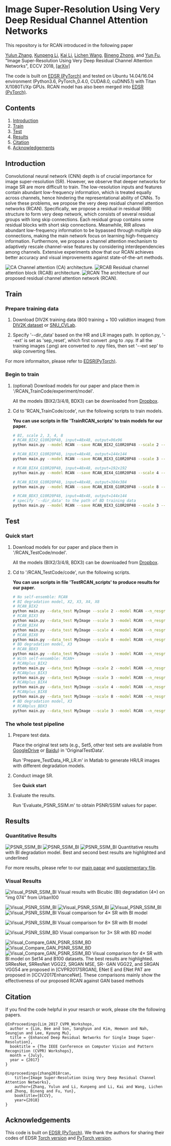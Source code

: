 # Image Super-Resolution Using Very Deep Residual Channel Attention Networks
This repository is for RCAN introduced in the following paper

[Yulun Zhang](http://yulunzhang.com/), [Kunpeng Li](https://kunpengli1994.github.io/), [Kai Li](http://kailigo.github.io/), [Lichen Wang](https://sites.google.com/site/lichenwang123/), [Bineng Zhong](https://scholar.google.de/citations?user=hvRBydsAAAAJ&hl=en), and [Yun Fu](http://www1.ece.neu.edu/~yunfu/), "Image Super-Resolution Using Very Deep Residual Channel Attention Networks", ECCV 2018, [[arXiv]](https://arxiv.org/abs/1807.02758) 


The code is built on [EDSR (PyTorch)](https://github.com/thstkdgus35/EDSR-PyTorch) and tested on Ubuntu 14.04/16.04 environment (Python3.6, PyTorch_0.4.0, CUDA8.0, cuDNN5.1) with Titan X/1080Ti/Xp GPUs. RCAN model has also been merged into [EDSR (PyTorch)](https://github.com/thstkdgus35/EDSR-PyTorch).

## Contents
1. [Introduction](#introduction)
2. [Train](#train)
3. [Test](#test)
4. [Results](#results)
5. [Citation](#citation)
6. [Acknowledgements](#acknowledgements)

## Introduction
Convolutional neural network (CNN) depth is of crucial importance for image super-resolution (SR). However, we observe that deeper networks for image SR are more difficult to train. The low-resolution inputs and features contain abundant low-frequency information, which is treated equally across channels, hence hindering the representational ability of CNNs. To solve these problems, we propose the very deep residual channel attention networks (RCAN). Specifically, we propose a residual in residual (RIR) structure to form very deep network, which consists of several residual groups with long skip connections. Each residual group contains some residual blocks with short skip connections. Meanwhile, RIR allows abundant low-frequency information to be bypassed through multiple skip connections, making the main network focus on learning high-frequency information. Furthermore, we propose a channel attention mechanism to adaptively rescale channel-wise features by considering interdependencies among channels. Extensive experiments show that our RCAN achieves better accuracy and visual improvements against state-of-the-art methods.

![CA](/Figs/CA.PNG)
Channel attention (CA) architecture.
![RCAB](/Figs/RCAB.PNG)
Residual channel attention block (RCAB) architecture.
![RCAN](/Figs/RCAN.PNG)
The architecture of our proposed residual channel attention network (RCAN).

## Train
### Prepare training data 

1. Download DIV2K training data (800 training + 100 validtion images) from [DIV2K dataset](https://data.vision.ee.ethz.ch/cvl/DIV2K/) or [SNU_CVLab](https://cv.snu.ac.kr/research/EDSR/DIV2K.tar).

2. Specify '--dir_data' based on the HR and LR images path. In option.py, '--ext' is set as 'sep_reset', which first convert .png to .npy. If all the training images (.png) are converted to .npy files, then set '--ext sep' to skip converting files.

For more informaiton, please refer to [EDSR(PyTorch)](https://github.com/thstkdgus35/EDSR-PyTorch).

### Begin to train

1. (optional) Download models for our paper and place them in '/RCAN_TrainCode/experiment/model'.

    All the models (BIX2/3/4/8, BDX3) can be downloaded from [Dropbox](https://www.dropbox.com/s/qm9vc0p0w9i4s0n/models_ECCV2018RCAN.zip?dl=0).

2. Cd to 'RCAN_TrainCode/code', run the following scripts to train models.

    **You can use scripts in file 'TrainRCAN_scripts' to train models for our paper.**

    ```bash
    # BI, scale 2, 3, 4, 8
    # RCAN_BIX2_G10R20P48, input=48x48, output=96x96
    python main.py --model RCAN --save RCAN_BIX2_G10R20P48 --scale 2 --n_resgroups 10 --n_resblocks 20 --n_feats 64  --reset --chop --save_results --print_model --patch_size 96

    # RCAN_BIX3_G10R20P48, input=48x48, output=144x144
    python main.py --model RCAN --save RCAN_BIX3_G10R20P48 --scale 3 --n_resgroups 10 --n_resblocks 20 --n_feats 64  --reset --chop --save_results --print_model --patch_size 144 --pre_train ../experiment/model/RCAN_BIX2.pt

    # RCAN_BIX4_G10R20P48, input=48x48, output=192x192
    python main.py --model RCAN --save RCAN_BIX4_G10R20P48 --scale 4 --n_resgroups 10 --n_resblocks 20 --n_feats 64  --reset --chop --save_results --print_model --patch_size 192 --pre_train ../experiment/model/RCAN_BIX2.pt

    # RCAN_BIX8_G10R20P48, input=48x48, output=384x384
    python main.py --model RCAN --save RCAN_BIX8_G10R20P48 --scale 8 --n_resgroups 10 --n_resblocks 20 --n_feats 64  --reset --chop --save_results --print_model --patch_size 384 --pre_train ../experiment/model/RCAN_BIX2.pt
    
    # RCAN_BDX3_G10R20P48, input=48x48, output=144x144
    # specify '--dir_data' to the path of BD training data
    python main.py --model RCAN --save RCAN_BIX3_G10R20P48 --scale 3 --n_resgroups 10 --n_resblocks 20 --n_feats 64  --reset --chop --save_results --print_model --patch_size 144 --pre_train ../experiment/model/RCAN_BIX2.pt

    ```

## Test
### Quick start
1. Download models for our paper and place them in '/RCAN_TestCode/model'.

    All the models (BIX2/3/4/8, BDX3) can be downloaded from [Dropbox](https://www.dropbox.com/s/qm9vc0p0w9i4s0n/models_ECCV2018RCAN.zip?dl=0).

2. Cd to '/RCAN_TestCode/code', run the following scripts.

    **You can use scripts in file 'TestRCAN_scripts' to produce results for our paper.**

    ```bash
    # No self-ensemble: RCAN
    # BI degradation model, X2, X3, X4, X8
    # RCAN_BIX2
    python main.py --data_test MyImage --scale 2 --model RCAN --n_resgroups 10 --n_resblocks 20 --n_feats 64 --pre_train ../model/RCAN_BIX2.pt --test_only --save_results --chop --save 'RCAN' --testpath /media/yulun/Disk10T/datasets/super-resolution/LRBI --testset Set5
    # RCAN_BIX3
    python main.py --data_test MyImage --scale 3 --model RCAN --n_resgroups 10 --n_resblocks 20 --n_feats 64 --pre_train ../model/RCAN_BIX3.pt --test_only --save_results --chop --save 'RCAN' --testpath /media/yulun/Disk10T/datasets/super-resolution/LRBI --testset Set5
    # RCAN_BIX4
    python main.py --data_test MyImage --scale 4 --model RCAN --n_resgroups 10 --n_resblocks 20 --n_feats 64 --pre_train ../model/RCAN_BIX4.pt --test_only --save_results --chop --save 'RCAN' --testpath /media/yulun/Disk10T/datasets/super-resolution/LRBI --testset Set5
    # RCAN_BIX8
    python main.py --data_test MyImage --scale 8 --model RCAN --n_resgroups 10 --n_resblocks 20 --n_feats 64 --pre_train ../model/RCAN_BIX8.pt --test_only --save_results --chop --save 'RCAN' --testpath /media/yulun/Disk10T/datasets/super-resolution/LRBI --testset Set5
    # BD degradation model, X3
    # RCAN_BDX3
    python main.py --data_test MyImage --scale 3 --model RCAN --n_resgroups 10 --n_resblocks 20 --n_feats 64 --pre_train ../model/RCAN_BDX3.pt --test_only --save_results --chop --save 'RCAN' --testpath /media/yulun/Disk10T/datasets/super-resolution/LRBD --degradation BD --testset Set5
    # With self-ensemble: RCAN+
    # RCANplus_BIX2
    python main.py --data_test MyImage --scale 2 --model RCAN --n_resgroups 10 --n_resblocks 20 --n_feats 64 --pre_train ../model/RCAN_BIX2.pt --test_only --save_results --chop --self_ensemble --save 'RCANplus' --testpath /media/yulun/Disk10T/datasets/super-resolution/LRBI --testset Set5
    # RCANplus_BIX3
    python main.py --data_test MyImage --scale 3 --model RCAN --n_resgroups 10 --n_resblocks 20 --n_feats 64 --pre_train ../model/RCAN_BIX3.pt --test_only --save_results --chop --self_ensemble --save 'RCANplus' --testpath /media/yulun/Disk10T/datasets/super-resolution/LRBI --testset Set5
    # RCANplus_BIX4
    python main.py --data_test MyImage --scale 4 --model RCAN --n_resgroups 10 --n_resblocks 20 --n_feats 64 --pre_train ../model/RCAN_BIX4.pt --test_only --save_results --chop --self_ensemble --save 'RCANplus' --testpath /media/yulun/Disk10T/datasets/super-resolution/LRBI --testset Set5
    # RCANplus_BIX8
    python main.py --data_test MyImage --scale 8 --model RCAN --n_resgroups 10 --n_resblocks 20 --n_feats 64 --pre_train ../model/RCAN_BIX8.pt --test_only --save_results --chop --self_ensemble --save 'RCANplus' --testpath /media/yulun/Disk10T/datasets/super-resolution/LRBI --testset Set5
    # BD degradation model, X3
    # RCANplus_BDX3
    python main.py --data_test MyImage --scale 3 --model RCAN --n_resgroups 10 --n_resblocks 20 --n_feats 64 --pre_train ../model/RCAN_BDX3.pt --test_only --save_results --chop --self_ensemble  --save 'RCANplus' --testpath /media/yulun/Disk10T/datasets/super-resolution/LRBD --degradation BD --testset Set5
    ```

### The whole test pipeline
1. Prepare test data.

    Place the original test sets (e.g., Set5, other test sets are available from [GoogleDrive](https://drive.google.com/drive/folders/1xyiuTr6ga6ni-yfTP7kyPHRmfBakWovo?usp=sharing) or [Baidu](https://pan.baidu.com/s/1yBI_-rknXT2lm1UAAB_bag)) in 'OriginalTestData'.

    Run 'Prepare_TestData_HR_LR.m' in Matlab to generate HR/LR images with different degradation models.
2. Conduct image SR. 

    See **Quick start**
3. Evaluate the results.

    Run 'Evaluate_PSNR_SSIM.m' to obtain PSNR/SSIM values for paper.



## Results
### Quantitative Results
![PSNR_SSIM_BI](/Figs/psnr_bi_1.PNG)
![PSNR_SSIM_BI](/Figs/psnr_bi_2.PNG)
![PSNR_SSIM_BI](/Figs/psnr_bi_3.PNG)
Quantitative results with BI degradation model. Best and second best results are highlighted and underlined

For more results, please refer to our [main papar](https://arxiv.org/abs/1807.02758) and [supplementary file](http://yulunzhang.com/papers/ECCV-2018-RCAN_supp.pdf).
### Visual Results
![Visual_PSNR_SSIM_BI](/Figs/fig1_visual_bi_x4.PNG)
Visual results with Bicubic (BI) degradation (4×) on “img 074” from Urban100


![Visual_PSNR_SSIM_BI](/Figs/fig5_visual_psnr_ssim_bi_x4.PNG)
![Visual_PSNR_SSIM_BI](/Figs/supp_fig1_visual_psnr_ssim_bi_x4_1.PNG)
![Visual_PSNR_SSIM_BI](/Figs/supp_fig1_visual_psnr_ssim_bi_x4_2.PNG)
![Visual_PSNR_SSIM_BI](/Figs/supp_fig1_visual_psnr_ssim_bi_x4_3.PNG)
Visual comparison for 4× SR with BI model

![Visual_PSNR_SSIM_BI](/Figs/fig6_visual_psnr_ssim_bi_x8.PNG)
Visual comparison for 8× SR with BI model

![Visual_PSNR_SSIM_BD](/Figs/fig7_visual_psnr_ssim_bd_x3.PNG)
Visual comparison for 3× SR with BD model

![Visual_Compare_GAN_PSNR_SSIM_BD](/Figs/supp_fig1_visual_compare_gan_psnr_ssim_bi_x4_1.PNG)
![Visual_Compare_GAN_PSNR_SSIM_BD](/Figs/supp_fig1_visual_compare_gan_psnr_ssim_bi_x4_2.PNG)
![Visual_Compare_GAN_PSNR_SSIM_BD](/Figs/supp_fig1_visual_compare_gan_psnr_ssim_bi_x4_3.PNG)
Visual comparison for 4× SR with BI model on Set14 and B100 datasets.
The best results are highlighted. SRResNet, SRResNet VGG22, SRGAN MSE, SR-
GAN VGG22, and SRGAN VGG54 are proposed in [CVPR2017SRGAN], ENet E and ENet PAT are
proposed in [ICCV2017EnhanceNet]. These comparisons mainly show the eﬀectiveness of our proposed
RCAN against GAN based methods

## Citation
If you find the code helpful in your resarch or work, please cite the following papers.
```
@InProceedings{Lim_2017_CVPR_Workshops,
  author = {Lim, Bee and Son, Sanghyun and Kim, Heewon and Nah, Seungjun and Lee, Kyoung Mu},
  title = {Enhanced Deep Residual Networks for Single Image Super-Resolution},
  booktitle = {The IEEE Conference on Computer Vision and Pattern Recognition (CVPR) Workshops},
  month = {July},
  year = {2017}
}

@inproceedings{zhang2018rcan,
    title={Image Super-Resolution Using Very Deep Residual Channel Attention Networks},
    author={Zhang, Yulun and Li, Kunpeng and Li, Kai and Wang, Lichen and Zhong, Bineng and Fu, Yun},
    booktitle={ECCV},
    year={2018}
}
```
## Acknowledgements
This code is built on [EDSR (PyTorch)](https://github.com/thstkdgus35/EDSR-PyTorch). We thank the authors for sharing their codes of EDSR [Torch version](https://github.com/LimBee/NTIRE2017) and [PyTorch version](https://github.com/thstkdgus35/EDSR-PyTorch).

